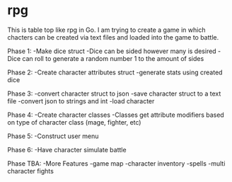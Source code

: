 # rpg
This is table top like rpg in Go.  I am trying to create a game in which chacters can be created via text files and loaded into the game to battle.

Phase 1: 
  -Make dice struct
  -Dice can be sided however many is desired
  -Dice can roll to generate a random number 1 to the amount of sides
  
Phase 2:
  -Create character attributes struct
  -generate stats using created dice
  
Phase 3:
  -convert character struct to json
  -save character struct to a text file
  -convert json to strings and int
  -load character

Phase 4:
  -Create character classes
  -Classes get attribute modifiers based on type of character class (mage, fighter, etc)
  
Phase 5:
  -Construct user menu
  
Phase 6:
  -Have character simulate battle
  
Phase TBA:
  -More Features
  -game map
  -character inventory
  -spells
  -multi character fights
